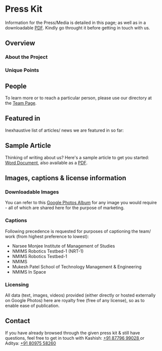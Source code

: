# Press Kit

Information for the Press/Media is detailed in this page; as well as in a downloadable [PDF](#). Kindly go throught it before getting in touch with us.

## Overview

### About the Project

### Unique Points

## People
To learn more or to reach a particular person, please use our directory at the [Team Page](Team.html).

## Featured in
Inexhaustive list of articles/ news we are featured in so far:


## Sample Article
Thinking of writing about us? Here's a sample article to get you started: [Word Document](#), also available as a [PDF](#).

## Images, captions & license information

### Downloadable Images
You can refer to this [Google Photos Album](https://photos.app.goo.gl/uAix4ptpAFBXFjvH7) for any image you would require - all of which are shared here for the purpose of marketing.

### Captions
Following precedence is requested for purposes of captioning the team/ work (from highest preference to lowest):

* Narsee Monjee Institute of Management of Studies
* NMIMS Robotics Testbed-1 (NRT-1)
* NMIMS Robotics Testbed-1
* NMIMS
* Mukesh Patel School of Technology Management & Engineering
* NMIMS In Space

### Licensing
All data (text, images, videos) provided (either directly or hosted externally on Google Photos) here are royalty free (free of any license), so as to enable ease of publication.

## Contact
If you have already browsed through the given press kit & still have questions, feel free to get in touch with Kashish: 
<a href="tel:+91 87796 99028">
+91 87796 99028
</a>
or Aditya:
<a href="tel:+91 80975 58260">
+91 80975 58260
</a>